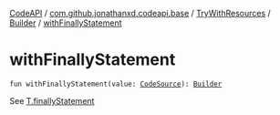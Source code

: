 [CodeAPI](../../../index.md) / [com.github.jonathanxd.codeapi.base](../../index.md) / [TryWithResources](../index.md) / [Builder](index.md) / [withFinallyStatement](.)

# withFinallyStatement

`fun withFinallyStatement(value: `[`CodeSource`](../../../com.github.jonathanxd.codeapi/-code-source/index.md)`): `[`Builder`](index.md)

See [T.finallyStatement](#)

